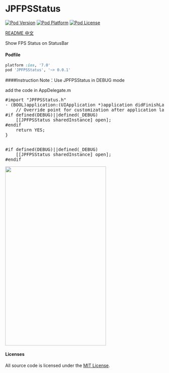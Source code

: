 






# JPFPSStatus
[![Pod Version](http://img.shields.io/cocoapods/v/JPFPSStatus.svg?style=flat)](http://cocoadocs.org/docsets/JPFPSStatus/)
[![Pod Platform](http://img.shields.io/cocoapods/p/JPFPSStatus.svg?style=flat)](http://cocoadocs.org/docsets/JPFPSStatus/)
[![Pod License](http://img.shields.io/cocoapods/l/JPFPSStatus.svg?style=flat)](https://opensource.org/licenses/MIT)

[README 中文](https://github.com/joggerplus/JPFPSStatus/blob/master/README_Chinese.md)

Show FPS Status on StatusBar

#### Podfile

```ruby
platform :ios, '7.0'
pod 'JPFPSStatus', '~> 0.0.1'
```



####Instruction
Note：Use JPFPSStatus in DEBUG mode

add the code in AppDelegate.m    

<pre>
#import "JPFPSStatus.h"
- (BOOL)application:(UIApplication *)application didFinishLaunchingWithOptions:(NSDictionary *)launchOptions {
    // Override point for customization after application launch.
#if defined(DEBUG)||defined(_DEBUG)
    [[JPFPSStatus sharedInstance] open];
#endif
    return YES;
}

</pre>

<pre>
#if defined(DEBUG)||defined(_DEBUG)
    [[JPFPSStatus sharedInstance] open];
#endif
</pre>



<img  src="https://raw.githubusercontent.com/joggerplus/JPFPSStatus/master/JPFPSStatus/Resources/jpfpsstatus1.jpg" width="320" height="570">


#### Licenses

All source code is licensed under the [MIT License](https://github.com/joggerplus/JPFPSStatus/blob/master/LICENSE).
